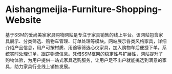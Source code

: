 # Aishangmeijia-Furniture-Shopping-Website
基于SSM的爱尚美家家具购物网站是专注于家具销售的线上平台。该网站包含家具展示、分类筛选、购物车管理、订单处理等模块。网站展示各类风格家具，详细介绍产品信息，用户可按材质、用途等筛选心仪家具，加入购物车后便捷下单。系统实时处理订单，跟踪物流信息。凭借SSM框架的稳定性与扩展性，网站提升了购物体验，为用户提供一站式家具选购服务，让用户足不出户就能挑选到满意的家具，助力家具行业线上销售发展。
